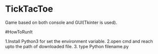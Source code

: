 # TickTacToe

Game based on both console and GUI(Tkinter is used).

#HowToRunIt

1.Install Python3 for set the environment variable.
2.open cmd and reach upto the path of downloaded file.
3. type Python filename.py
